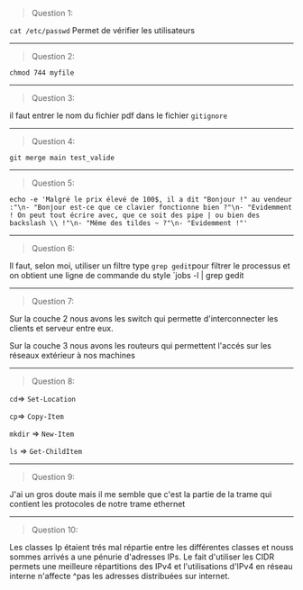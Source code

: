 > Question 1:

`cat /etc/passwd` Permet de vérifier les utilisateurs

---
> Question 2:

`chmod 744 myfile`

---
> Question 3:

il faut entrer le nom du fichier pdf dans le fichier `gitignore`

---
> Question 4:

`git merge main test_valide` 

---
> Question 5:

`echo -e 'Malgré le prix élevé de 100$, il a dit "Bonjour !" au vendeur :"\n- "Bonjour est-ce que ce clavier fonctionne bien ?"\n- "Evidemment ! On peut tout écrire avec, que ce soit des pipe | ou bien des backslash \\ !"\n- "Même des tildes ~ ?"\n- "Evidemment !"'`

---
> Question 6:

Il faut, selon moi, utiliser un filtre type `grep gedit`pour filtrer le processus et on obtient une ligne de commande du style `jobs -l | grep gedit

---
> Question 7:

Sur la couche 2 nous avons les switch qui permette d'interconnecter les clients et serveur entre eux.

Sur la couche 3 nous avons les routeurs qui permettent l'accés sur les réseaux extérieur à nos machines

---
> Question 8:

`cd`=> `Set-Location`

`cp`=> `Copy-Item`

`mkdir` => `New-Item`

`ls` => `Get-ChildItem`

---
> Question 9:

J'ai un gros doute mais il me semble que c'est la partie de la trame qui contient les protocoles de notre trame ethernet

---
> Question 10:

Les classes Ip étaient trés mal répartie entre les différentes classes et nouss sommes arrivés a une pénurie d'adresses IPs. Le fait d'utiliser les CIDR permets une meilleure répartitions des IPv4 et l'utilisations d'IPv4 en réseau interne n'affecte ^pas les adresses distribuées sur internet.
